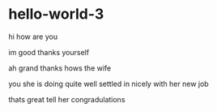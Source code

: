 # hello-world-3

hi how are you 

im good thanks yourself 

ah grand thanks hows the wife 

you she is doing quite well settled in nicely with her new job 

thats great tell her congradulations 
